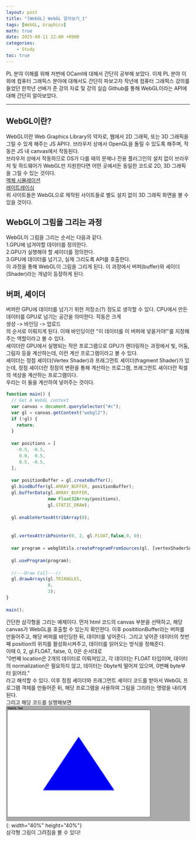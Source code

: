 ```yaml
---
layout: post
title: "[WebGL] WebGL 알아보기_1"
tags: [WebGL, Graphics]
math: true
date: 2025-08-11 22:00 +0900
categories:
    - Study
toc: true
---
```

PL 분야 이해를 위해 저번에 OCaml에 대해서 간단히 공부해 보았다. 이제 PL 분야 이외에 컴퓨터 그래픽스 분야에 대해서도 간단히 파보고자 작년에 컴퓨터 그래픽스 강의를 들었던 한학년 선배가 준 강의 자료 및 강의 실습 Github를 통해 WebGL이라는 API에 대해 간단히 알아보았다.
* * *
## WebGL이란?
WebGL이란 Web Graphics Library의 약자로, 웹에서 2D 그래픽, 또는 3D 그래픽을 그릴 수 있게 해주는 JS API다. 브라우저 상에서 OpenGL을 돌릴 수 있도록 해주며, 작동은 JS 내 canvas에서 작동된다.   
브라우저 상에서 작동하므로 OS가 다를 때의 문제나 전용 플러그인의 설치 없이 브라우저 및 하드웨어가 WebGL만 지원한다면 어떤 곳에서든 동일한 코드로 2D, 3D 그래픽을 그릴 수 있는 것이다.   
[액체 시뮬레이션](http://david.li/fluid/)   
[레이트레이싱](https://madebyevan.com/webgl-path-tracing/)   
위 사이트들은 WebGL으로 제작된 사이트들로 별도 설치 없이 3D 그래픽 화면을 볼 수 있을 것이다.   
## WebGL이 그림을 그리는 과정
WebGL이 그림을 그리는 순서는 다음과 같다.   
1.GPU에 넘겨야할 데이터를 정의한다.   
2.GPU가 실행해야 할 셰이더를 정의한다.   
3.GPU에 데이터를 넘기고, 실제 그리도록 API를 호출한다.   
이 과정을 통해 WebGL이 그림을 그리게 된다. 이 과정에서 버퍼(buffer)와 셰이더(Shader)라는 개념이 등장하게 된다.   
## 버퍼, 셰이더
버퍼란 GPU에 데이터를 넘기기 위한 저장소(?) 정도로 생각할 수 있다. CPU에서 만든 데이터를 GPU로 넘기는 공간을 의미한다. 작동은 크게   
생성 -> 바인딩 -> 업로드   
의 순서로 이뤄지게 된다. 이때 바인딩이란 "이 데이터를 이 버퍼에 넣을거야!"를 지정해주는 역할이라고 볼 수 있다.   
셰이더란 GPU에서 실행되는 작은 프로그램으로 GPU가 렌더링하는 과정에서 빛, 어둠, 그림자 등을 계산하는데, 이런 계산 프로그램이라고 볼 수 있다.   
셰이더는 정점 셰이더(Vertex Shader)과 프래그먼트 셰이더(fragment Shader)가 있는데, 정점 셰이더란 정점의 변환을 통해 계산하는 프로그램, 프래그먼트 셰이더란 픽셀의 색상을 계산하는 프로그램이다.   
우리는 이 둘을 계산하여 넣어주는 것이다.   
   
```javascript
function main() {
  // Get A WebGL context
  var canvas = document.querySelector("#c");
  var gl = canvas.getContext("webgl2");
  if (!gl) {
    return;
  }
  
  var positions = [
    -0.5, -0.5,
     0.0,  0.5,
     0.5, -0.5,
  ];
  
  var positionBuffer = gl.createBuffer(); 
  gl.bindBuffer(gl.ARRAY_BUFFER, positionBuffer); 
  gl.bufferData(gl.ARRAY_BUFFER, 
				new Float32Array(positions), 
				gl.STATIC_DRAW); 
  
  gl.enableVertexAttribArray(0); 

  
  gl.vertexAttribPointer(0, 2, gl.FLOAT,false,0, 0); 
						
  var program = webglUtils.createProgramFromSources(gl,	[vertexShaderSource, fragmentShaderSource]);
  
  gl.useProgram(program); 
    
  //---Draw Call---//
  gl.drawArrays(gl.TRIANGLES, 
				0,
				3);
}

main();
```
간단한 삼각형을 그리는 예제이다. 먼저 html 코드의 canvas 부분을 선택하고, 해당 canvas가 WebGL을 호출할 수 있는지 확인한다.
이후 posititionBuffer라는 버퍼를 만들어주고, 해당 버퍼를 바인딩한 뒤, 데이터를 넣어준다. 그리고 넣어준 데이터의 첫번째 position의 위치를 활성화시켜주고, 데이터를 읽어오는 방식을 정해준다.   
이때 0, 2, gl.FLOAT, false, 0, 0은 순서대로    
"0번째 location은 2개의 데이터로 이뤄져있고, 각 데이터는 FLOAT 타입이며, 데이터의 normalization은 필요하지 않고, 데이터는 0byte씩 떨어져 있으며, 0번째 byte부터 읽어라."   
라고 해석할 수 있다.
이후 정점 셰이더와 프래그먼트 셰이더 코드를 받아서 WebGL 프로그램 객체를 만들어준 뒤, 해당 프로그램을 사용하여 그림을 그리라는 명령을 내리게 된다.   
그리고 해당 코드를 실행해보면   
![제목](\assets\WebGL.png){: width="40%" height="40%"}   
삼각형 그림이 그려짐을 볼 수 있다!
